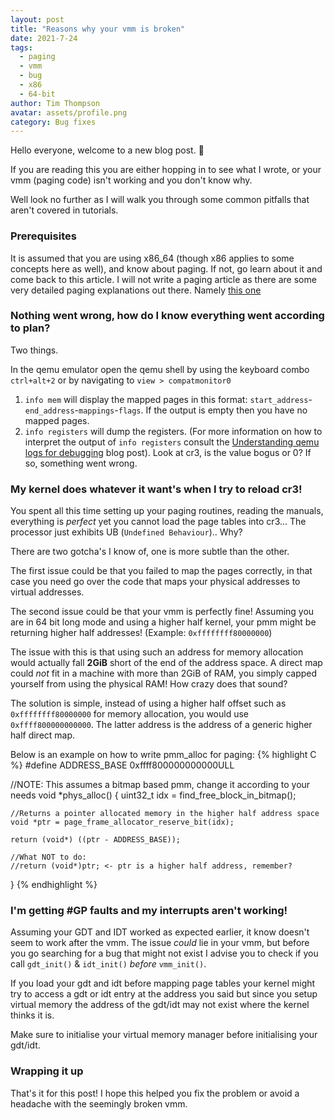 ```yaml
---
layout: post
title: "Reasons why your vmm is broken"
date: 2021-7-24
tags:
  - paging
  - vmm
  - bug
  - x86
  - 64-bit
author: Tim Thompson
avatar: assets/profile.png
category: Bug fixes
---
```


Hello everyone, welcome to a new blog post. 👋

If you are reading this you are either hopping in to see what I wrote, or your vmm (paging code) isn't working and you don't know why.

Well look no further as I will walk you through some common pitfalls that aren't covered in tutorials.

### Prerequisites
It is assumed that you are using x86_64 (though x86 applies to some concepts here as well), and know about paging. If not, go learn about it and come back to this article. I will not write a paging article as there are some very detailed paging explanations out there. Namely [this one][RUST-PAGING]

### Nothing went wrong, how do I know everything went according to plan?
Two things.

In the qemu emulator open the qemu shell by using the keyboard combo `ctrl+alt+2` or by navigating to `view > compatmonitor0`

1. `info mem` will display the mapped pages in this format: `start_address`-`end_address`-`mappings`-`flags`. If the output is empty then you have no mapped pages.
2. `info registers` will dump the registers. (For more information on how to interpret the output of `info registers` consult the [Understanding qemu logs for debugging][QEMU-LOG-BLOG-POST] blog post). Look at cr3, is the value bogus or 0? If so, something went wrong.

### My kernel does whatever it want's when I try to reload cr3!
You spent all this time setting up your paging routines, reading the manuals, everything is _perfect_ yet you cannot load the page tables into cr3... The processor just exhibits UB (`Undefined Behaviour`).. Why?

There are two gotcha's I know of, one is more subtle than the other.

The first issue could be that you failed to map the pages correctly, in that case you need go over the code that maps your physical addresses to virtual addresses.

The second issue could be that your vmm is perfectly fine! Assuming you are in 64 bit long mode and using a higher half kernel, your pmm might be returning higher half addresses! (Example: `0xffffffff80000000`)

The issue with this is that using such an address for memory allocation would actually fall **2GiB** short of the end of the address space. A direct map could *not* fit in a machine with more than 2GiB of RAM, you simply capped yourself from using the physical RAM! How crazy does that sound?

The solution is simple, instead of using a higher half offset such as `0xffffffff80000000` for memory allocation, you would use `0xffff800000000000`. The latter address is the address of a generic higher half direct map.

Below is an example on how to write pmm_alloc for paging:
{% highlight C %}
#define ADDRESS_BASE 0xffff800000000000ULL

//NOTE: This assumes a bitmap based pmm, change it according to your needs
void *phys_alloc()
{
	uint32_t idx = find_free_block_in_bitmap();

	//Returns a pointer allocated memory in the higher half address space
	void *ptr = page_frame_allocator_reserve_bit(idx);

	return (void*) ((ptr - ADDRESS_BASE));

	//What NOT to do:
	//return (void*)ptr; <- ptr is a higher half address, remember?
}
{% endhighlight %}

### I'm getting #GP faults and my interrupts aren't working!

Assuming your GDT and IDT worked as expected earlier, it know doesn't seem to work after the vmm.
The issue _could_ lie in your vmm, but before you go searching for a bug that might not exist I advise you to check if you call `gdt_init()` & `idt_init()` *before* `vmm_init()`.

If you load your gdt and idt before mapping page tables your kernel might try to access a gdt or idt entry at the address you said but since you setup virtual memory the address of the gdt/idt may not exist where the kernel thinks it is.

Make sure to initialise your virtual memory manager before initialising your gdt/idt.

### Wrapping it up
That's it for this post!
I hope this helped you fix the problem or avoid a headache with the seemingly broken vmm.

[QEMU-LOG-BLOG-POST]: https://v01d-null.github.io/understanding-qemu-logs
[RUST-PAGING]: https://os.phil-opp.com/paging-introduction/